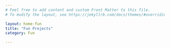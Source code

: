 ```yaml
---
# Feel free to add content and custom Front Matter to this file.
# To modify the layout, see https://jekyllrb.com/docs/themes/#overriding-theme-defaults

layout: home-fun
title: "Fun Projects"
category: Fun

---
```

